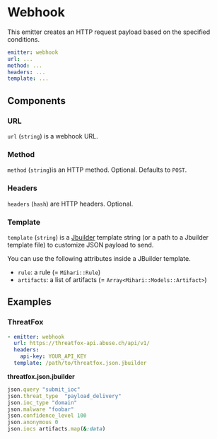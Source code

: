 # Webhook

This emitter creates an HTTP request payload based on the specified conditions.

```yaml
emitter: webhook
url: ...
method: ...
headers: ...
template: ...
```

## Components

### URL

`url` (`string`) is a webhook URL.

### Method

`method` (`string`)is an HTTP method. Optional. Defaults to `POST`.

### Headers

`headers` (`hash`) are HTTP headers. Optional.

### Template

`template` (`string`) is a [Jbuilder](https://github.com/rails/jbuilder) template string (or a path to a Jbuilder template file) to customize JSON payload to send.

You can use the following attributes inside a JBuilder template.

- `rule`: a rule (= `Mihari::Rule`)
- `artifacts`: a list of artifacts (= `Array<Mihari::Models::Artifact>`)

## Examples

### ThreatFox

```yaml
- emitter: webhook
  url: https://threatfox-api.abuse.ch/api/v1/
  headers:
    api-key: YOUR_API_KEY
  template: /path/to/threatfox.json.jbuilder
```

**threatfox.json.jbuilder**

```ruby
json.query "submit_ioc"
json.threat_type  "payload_delivery"
json.ioc_type "domain"
json.malware "foobar"
json.confidence_level 100
json.anonymous 0
json.iocs artifacts.map(&:data)
```
